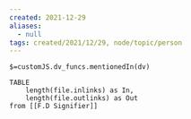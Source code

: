 ```yaml
---
created: 2021-12-29 
aliases:
  - null
tags: created/2021/12/29, node/topic/person
---
```

`$=customJS.dv_funcs.mentionedIn(dv)`


```dataview
TABLE 
	length(file.inlinks) as In, 
	length(file.outlinks) as Out
from [[F.D Signifier]]
```
